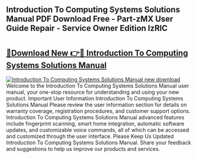 ## Introduction To Computing Systems Solutions Manual PDF Download Free - Part-zMX User Guide Repair - Service Owner Edition IzRlC

# <h2><a href="http://bc31064.oget.top/?id=Introduction+To+Computing+Systems+Solutions+Manual">🔗Download New 👉🔴 Introduction To Computing Systems Solutions Manual</a></h2>

[![Introduction To Computing Systems Solutions Manual new download](https://i.imgur.com/5g1atiW.png)](http://bc31064.oget.top/?id=Introduction+To+Computing+Systems+Solutions+Manual)
Welcome to the Introduction To Computing Systems Solutions Manual user manual, your one-stop resource for understanding and using your new product. Important User Information Introduction To Computing Systems Solutions Manual Please review the user information section for details on warranty coverage, registration procedures, and customer support options. Introduction To Computing Systems Solutions Manual advanced features include fingerprint scanning, smart home integration, automatic software updates, and customizable voice commands, all of which can be accessed and customized through the user interface. Please Keep Us Updated Introduction To Computing Systems Solutions Manual. Share your feedback and suggestions to help us improve our products and services.
